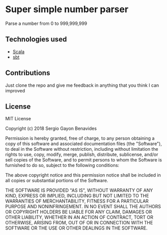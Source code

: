 # Super simple number parser

Parse a number from 0 to 999,999,999

## Technologies used

   - [Scala](https://www.scala-lang.org/)
   - [sbt](https://www.scala-sbt.org/)

## Contributions

Just clone the repo and give me feedback in anything that you think I can improved

## License

MIT License

Copyright (c) 2018 Sergio Gayon Benavides

Permission is hereby granted, free of charge, to any person obtaining a copy of this software and associated documentation files (the "Software"), to deal in the Software without restriction, including without limitation the rights to use, copy, modify, merge, publish, distribute, sublicense, and/or sell copies of the Software, and to permit persons to whom the Software is furnished to do so, subject to the following conditions:

The above copyright notice and this permission notice shall be included in all copies or substantial portions of the Software.

THE SOFTWARE IS PROVIDED "AS IS", WITHOUT WARRANTY OF ANY KIND, EXPRESS OR IMPLIED, INCLUDING BUT NOT LIMITED TO THE WARRANTIES OF MERCHANTABILITY, FITNESS FOR A PARTICULAR PURPOSE AND NONINFRINGEMENT. IN NO EVENT SHALL THE AUTHORS OR COPYRIGHT HOLDERS BE LIABLE FOR ANY CLAIM, DAMAGES OR OTHER LIABILITY, WHETHER IN AN ACTION OF CONTRACT, TORT OR OTHERWISE, ARISING FROM, OUT OF OR IN CONNECTION WITH THE SOFTWARE OR THE USE OR OTHER DEALINGS IN THE SOFTWARE.

